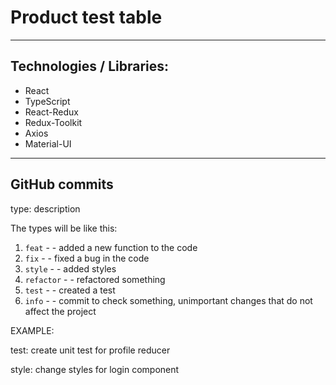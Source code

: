 # Product test table

---

## Technologies / Libraries:
- React
- TypeScript
- React-Redux
- Redux-Toolkit
- Axios
- Material-UI

---

## GitHub commits
type: description

The types will be like this:

1. `feat` - - added a new function to the code
2. `fix` - - fixed a bug in the code
3. `style` - - added styles
4. `refactor` - - refactored something
5. `test` - - created a test
6. `info` - - commit to check something, unimportant changes that do not affect the project

EXAMPLE:

test: create unit test for profile reducer

style: change styles for login component